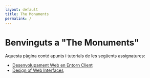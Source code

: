 ```yaml
---
layout: default
title: The Monuments
permalink: /
---
```


# Benvinguts a "The Monuments"
Aquesta pàgina conté apunts i tutorials de les següents assignatures:

- [Desenvolupament Web en Entorn Client](./dwec)
- [Design of Web Interfaces](./diw)